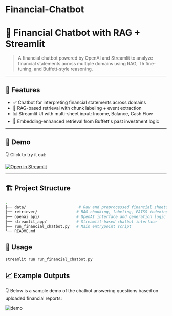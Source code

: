 # Financial-Chatbot

# 🧾 Financial Chatbot with RAG + Streamlit

> A financial chatbot powered by OpenAI and Streamlit to analyze financial statements across multiple domains using RAG, T5 fine-tuning, and Buffett-style reasoning.

---

## 📌 Features

- ✅ Chatbot for interpreting financial statements across domains
- 🔎 RAG-based retrieval with chunk labeling + event extraction
- 📊 Streamlit UI with multi-sheet input: Income, Balance, Cash Flow
- 🧠 Embedding-enhanced retrieval from Buffett's past investment logic

---

## 🚀 Demo

👇 Click to try it out:

[![Open in Streamlit](https://static.streamlit.io/badges/streamlit_badge_black_white.svg)](https://your-demo-link.com)

---

## 🏗️ Project Structure

```bash
.
├── data/                       # Raw and preprocessed financial sheets
├── retriever/                 # RAG chunking, labeling, FAISS indexing
├── openai_api/                # OpenAI interface and generation logic
├── streamlit_app/             # Streamlit-based chatbot interface
├── run_financial_chatbot.py   # Main entrypoint script
└── README.md

```


## 🧠 Usage

```bash
streamlit run run_financial_chatbot.py
```

## 📈 Example Outputs
👇 Below is a sample demo of the chatbot answering questions based on uploaded financial reports:

![demo](assets/demo.gif)

